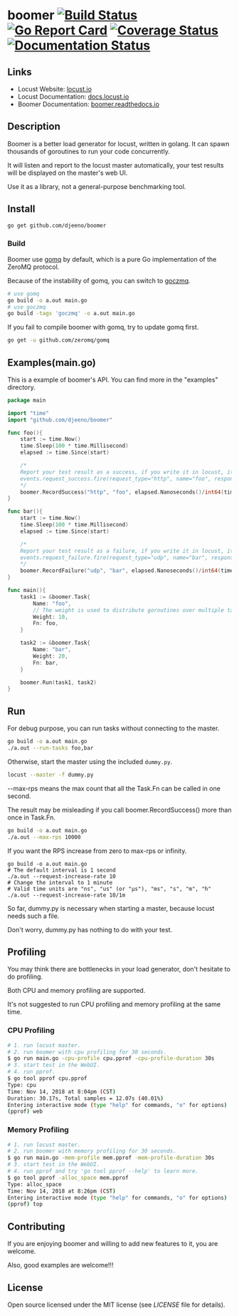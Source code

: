 # boomer [![Build Status](https://travis-ci.org/myzhan/boomer.svg?branch=master)](https://travis-ci.org/myzhan/boomer) [![Go Report Card](https://goreportcard.com/badge/github.com/djeeno/boomer)](https://goreportcard.com/report/github.com/djeeno/boomer) [![Coverage Status](https://codecov.io/gh/myzhan/boomer/branch/master/graph/badge.svg)](https://codecov.io/gh/myzhan/boomer) [![Documentation Status](https://readthedocs.org/projects/boomer/badge/?version=latest)](https://boomer.readthedocs.io/en/latest/?badge=latest)

## Links

* Locust Website: <a href="http://locust.io">locust.io</a>
* Locust Documentation: <a href="http://docs.locust.io">docs.locust.io</a>
* Boomer Documentation: <a href="https://boomer.readthedocs.io">boomer.readthedocs.io</a>

## Description

Boomer is a better load generator for locust, written in golang. It can spawn thousands of goroutines to run your code concurrently.

It will listen and report to the locust master automatically, your test results will be displayed on the master's web UI.

Use it as a library, not a general-purpose benchmarking tool.

## Install

```bash
go get github.com/djeeno/boomer
```

### Build

Boomer use [gomq](https://github.com/zeromq/gomq) by default, which is a pure Go implementation of the ZeroMQ protocol.

Because of the instability of gomq, you can switch to [goczmq](https://github.com/zeromq/goczmq).

```bash
# use gomq
go build -o a.out main.go
# use goczmq
go build -tags 'goczmq' -o a.out main.go
```

If you fail to compile boomer with gomq, try to update gomq first.

```bash
go get -u github.com/zeromq/gomq
```

## Examples(main.go)
This is a example of boomer's API. You can find more in the "examples" directory.

```go
package main

import "time"
import "github.com/djeeno/boomer"

func foo(){
    start := time.Now()
    time.Sleep(100 * time.Millisecond)
    elapsed := time.Since(start)

    /*
    Report your test result as a success, if you write it in locust, it will looks like this
    events.request_success.fire(request_type="http", name="foo", response_time=100, response_length=10)
    */
    boomer.RecordSuccess("http", "foo", elapsed.Nanoseconds()/int64(time.Millisecond), int64(10))
}

func bar(){
    start := time.Now()
    time.Sleep(100 * time.Millisecond)
    elapsed := time.Since(start)

    /*
    Report your test result as a failure, if you write it in locust, it will looks like this
    events.request_failure.fire(request_type="udp", name="bar", response_time=100, exception=Exception("udp error"))
    */
    boomer.RecordFailure("udp", "bar", elapsed.Nanoseconds()/int64(time.Millisecond), "udp error")
}

func main(){
    task1 := &boomer.Task{
        Name: "foo",
        // The weight is used to distribute goroutines over multiple tasks.
        Weight: 10,
        Fn: foo,
    }

    task2 := &boomer.Task{
        Name: "bar",
        Weight: 20,
        Fn: bar,
    }

    boomer.Run(task1, task2)
}
```

## Run

For debug purpose, you can run tasks without connecting to the master.

```bash
go build -o a.out main.go
./a.out --run-tasks foo,bar
```

Otherwise, start the master using the included `dummy.py`.

```bash
locust --master -f dummy.py
```

--max-rps means the max count that all the Task.Fn can be called in one second.

The result may be misleading if you call boomer.RecordSuccess() more than once in Task.Fn.

```bash
go build -o a.out main.go
./a.out --max-rps 10000
```

If you want the RPS increase from zero to max-rps or infinity.

```
go build -o a.out main.go
# The default interval is 1 second
./a.out --request-increase-rate 10
# Change the interval to 1 minute
# Valid time units are "ns", "us" (or "µs"), "ms", "s", "m", "h"
./a.out --request-increase-rate 10/1m
```

So far, dummy.py is necessary when starting a master, because locust needs such a file.

Don't worry, dummy.py has nothing to do with your test.

## Profiling

You may think there are bottlenecks in your load generator, don't hesitate to do profiling.

Both CPU and memory profiling are supported.

It's not suggested to run CPU profiling and memory profiling at the same time.

### CPU Profiling

```bash
# 1. run locust master.
# 2. run boomer with cpu profiling for 30 seconds.
$ go run main.go -cpu-profile cpu.pprof -cpu-profile-duration 30s
# 3. start test in the WebUI.
# 4. run pprof.
$ go tool pprof cpu.pprof
Type: cpu
Time: Nov 14, 2018 at 8:04pm (CST)
Duration: 30.17s, Total samples = 12.07s (40.01%)
Entering interactive mode (type "help" for commands, "o" for options)
(pprof) web
```

### Memory Profiling

```bash
# 1. run locust master.
# 2. run boomer with memory profiling for 30 seconds.
$ go run main.go -mem-profile mem.pprof -mem-profile-duration 30s
# 3. start test in the WebUI.
# 4. run pprof and try 'go tool pprof --help' to learn more.
$ go tool pprof -alloc_space mem.pprof
Type: alloc_space
Time: Nov 14, 2018 at 8:26pm (CST)
Entering interactive mode (type "help" for commands, "o" for options)
(pprof) top
```

## Contributing

If you are enjoying boomer and willing to add new features to it, you are welcome.

Also, good examples are welcome!!!

## License

Open source licensed under the MIT license (see _LICENSE_ file for details).
